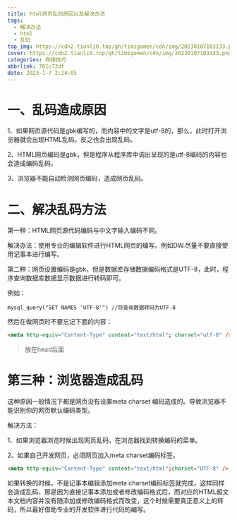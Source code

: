 ```yaml
---
title: html网页乱码原因以及解决办法
tags:
  - 解决办法
  - html
  - 乱码
top_img: https://cdn2.tianli0.top/gh/timigomen/cdn/img/20230107103133.png
cover: https://cdn2.tianli0.top/gh/timigomen/cdn/img/20230107103133.png
categories: 网络技巧
abbrlink: 761c73df
date: 2023-1-7 2:24:05
---
```

# 一、乱码造成原因

1、如果网页源代码是gbk编写的，而内容中的文字是utf-8的，那么，此时打开浏览器就会出现HTML乱码。反之也会出现乱码。

2、HTML网页编码是gbk，但是程序从程序库中调出呈现的是utf-8编码的内容也会造成编码乱码。

3、浏览器不能自动检测网页编码，造成网页乱码。

# 二、解决乱码方法

第一种：HTML网页源代码编码与中文字输入编码不同。

解决办法：使用专业的编辑软件进行HTML网页的编写。例如DW.尽量不要直接使用记事本进行编写。

第二种：网页设置编码是gbk，但是数据库存储数据编码格式是UTF-8，此时，程序查询数据库数据显示数据进行转码即可。

例如：
```mysql
mysql_query("SET NAMES 'UTF-8'") //将查询数据转码为UTF-8
```
然后在做网页时不要忘记下面的内容：
```HTML
<meta http-equiv="Content-Type" content="text/html"; charset="utf-8" />
```
> 放在head后面

# 第三种：浏览器造成乱码

这种原因一般情况下都是网页没有设置meta charset 编码造成的。导致浏览器不能识别你的网页默认编码类型。

解决方法：

1、如果浏览器浏览时候出现网页乱码，在浏览器找到转换编码的菜单。

2、如果自己开发网页，必须网页加入meta charset编码标签。
```HTML
<meta http-equiv="Content-Type" content="text/html";charset="UTF-8" />
```
如果转换的时候，不是记事本编辑添加meta charset编码标签就完成，这样同样会造成乱码，那是因为直接记事本添加或者修改编码格式后，而对应的HTML超文本文档内容并没有随添加或修改编码格式而改变，这个时候需要真正意义上的转码，所以最好借助专业的开发软件进行代码的编写。

